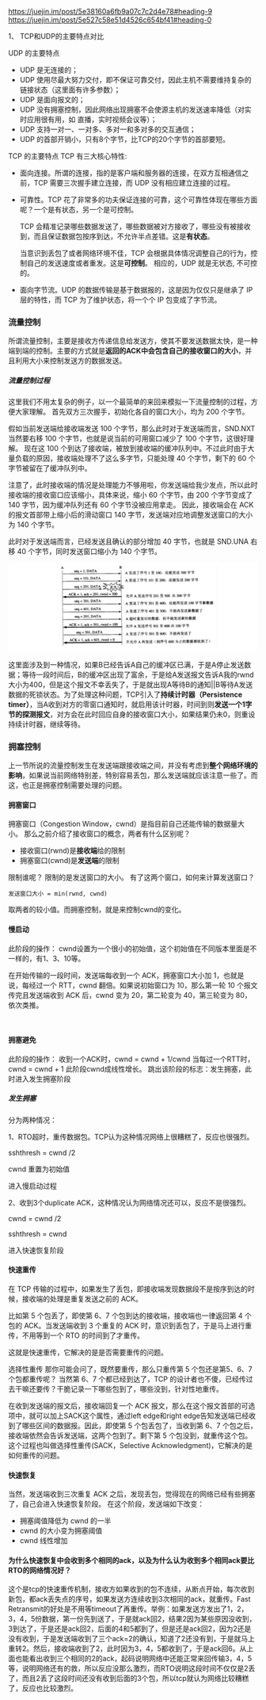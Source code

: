 <!--
 * @Author: your name
 * @Date: 2020-03-26 17:04:20
 * @LastEditTime: 2020-03-27 22:05:27
 * @LastEditors: Please set LastEditors
 * @Description: In User Settings Edit
 * @FilePath: /backend-series/网络/TCP.md
 -->
https://juejin.im/post/5e38160a6fb9a07c7c2d4e78#heading-9
https://juejin.im/post/5e527c58e51d4526c654bf41#heading-0

1、 TCP和UDP的主要特点对比

UDP 的主要特点

- UDP 是无连接的；
- UDP 使用尽最大努力交付，即不保证可靠交付，因此主机不需要维持复杂的链接状态（这里面有许多参数）；
- UDP 是面向报文的；
- UDP 没有拥塞控制，因此网络出现拥塞不会使源主机的发送速率降低（对实时应用很有用，如 直播，实时视频会议等）；
- UDP 支持一对一、一对多、多对一和多对多的交互通信；
- UDP 的首部开销小，只有8个字节，比TCP的20个字节的首部要短。

TCP 的主要特点
TCP 有三大核心特性:


- 面向连接。所谓的连接，指的是客户端和服务器的连接，在双方互相通信之前，TCP 需要三次握手建立连接，而 UDP 没有相应建立连接的过程。


- 可靠性。TCP 花了非常多的功夫保证连接的可靠，这个可靠性体现在哪些方面呢？一个是有状态，另一个是可控制。


  TCP 会精准记录哪些数据发送了，哪些数据被对方接收了，哪些没有被接收到，而且保证数据包按序到达，不允许半点差错。这是**有状态**。
  
  当意识到丢包了或者网络环境不佳，TCP 会根据具体情况调整自己的行为，控制自己的发送速度或者重发。这是**可控制**。
相应的，UDP 就是无状态, 不可控的。

- 面向字节流。UDP 的数据传输是基于数据报的，这是因为仅仅只是继承了 IP 层的特性，而 TCP 为了维护状态，将一个个 IP 包变成了字节流。


### 流量控制

所谓流量控制，主要是接收方传递信息给发送方，使其不要发送数据太快，是一种端到端的控制。主要的方式就是**返回的ACK中会包含自己的接收窗口的大小**，并且利用大小来控制发送方的数据发送。

##### 流量控制过程
这里我们不用太复杂的例子，以一个最简单的来回来模拟一下流量控制的过程，方便大家理解。
首先双方三次握手，初始化各自的窗口大小，均为 200 个字节。

假如当前发送端给接收端发送 100 个字节，那么此时对于发送端而言，SND.NXT 当然要右移 100 个字节，也就是说当前的可用窗口减少了 100 个字节，这很好理解。
现在这 100 个到达了接收端，被放到接收端的缓冲队列中。不过此时由于大量负载的原因，接收端处理不了这么多字节，只能处理 40 个字节，剩下的 60 个字节被留在了缓冲队列中。

注意了，此时接收端的情况是处理能力不够用啦，你发送端给我少发点，所以此时接收端的接收窗口应该缩小，具体来说，缩小 60 个字节，由 200 个字节变成了 140 字节，因为缓冲队列还有 60 个字节没被应用拿走。
因此，接收端会在 ACK 的报文首部带上缩小后的滑动窗口 140 字节，发送端对应地调整发送窗口的大小为 140 个字节。

此时对于发送端而言，已经发送且确认的部分增加 40 字节，也就是 SND.UNA 右移 40 个字节，同时发送窗口缩小为 140 个字节。

![](/网络/流量控制.png)

这里面涉及到一种情况，如果B已经告诉A自己的缓冲区已满，于是A停止发送数据；等待一段时间后，B的缓冲区出现了富余，于是给A发送报文告诉A我的rwnd大小为400，但是这个报文不幸丢失了，于是就出现A等待B的通知||B等待A发送数据的死锁状态。为了处理这种问题，TCP引入了**持续计时器（Persistence timer）**，当A收到对方的零窗口通知时，就启用该计时器，时间到则**发送一个1字节的探测报文**，对方会在此时回应自身的接收窗口大小，如果结果仍未0，则重设持续计时器，继续等待。

### 拥塞控制

上一节所说的流量控制发生在发送端跟接收端之间，并没有考虑到**整个网络环境的影响**，如果说当前网络特别差，特别容易丢包，那么发送端就应该注意一些了。而这，也正是拥塞控制需要处理的问题。

#### 拥塞窗口
拥塞窗口（Congestion Window，cwnd）是指目前自己还能传输的数据量大小。
那么之前介绍了接收窗口的概念，两者有什么区别呢？

- 接收窗口(rwnd)是**接收端**给的限制
- 拥塞窗口(cwnd)是**发送端**的限制

限制谁呢？
限制的是发送窗口的大小。
有了这两个窗口，如何来计算发送窗口？
```
发送窗口大小 = min(rwnd, cwnd)
```
取两者的较小值。而拥塞控制，就是来控制cwnd的变化。

#### 慢启动
此阶段的操作：
cwnd设置为一个很小的初始值，这个初始值在不同版本里面是不一样的，有1、3、10等。

在开始传输的一段时间，发送端每收到一个 ACK，拥塞窗口大小加 1，也就是说，每经过一个 RTT，cwnd 翻倍。如果说初始窗口为 10，那么第一轮 10 个报文传完且发送端收到 ACK 后，cwnd 变为 20，第二轮变为 40，第三轮变为 80，依次类推。

​
#### 拥塞避免
此阶段的操作：
收到一个ACK时，cwnd = cwnd + 1/cwnd
当每过一个RTT时，cwnd = cwnd + 1
​此阶段cwnd成线性增长。
跳出该阶段的标志：发生拥塞，此时进入发生拥塞阶段
 
##### 发生拥塞
分为两种情况：

1、RTO超时，重传数据包。TCP认为这种情况网络上很糟糕了，反应也很强烈。

sshthresh =  cwnd /2

cwnd 重置为初始值

进入慢启动过程

2、收到3个duplicate ACK，这种情况认为网络情况还可以，反应不是很强烈。

cwnd = cwnd /2

sshthresh = cwnd

进入快速恢复阶段

 
#### 快速重传
在 TCP 传输的过程中，如果发生了丢包，即接收端发现数据段不是按序到达的时候，接收端的处理是重复发送之前的 ACK。

比如第 5 个包丢了，即使第 6、7 个包到达的接收端，接收端也一律返回第 4 个包的 ACK。当发送端收到 3 个重复的 ACK 时，意识到丢包了，于是马上进行重传，不用等到一个 RTO 的时间到了才重传。

这就是快速重传，它解决的是是否需要重传的问题。

选择性重传
那你可能会问了，既然要重传，那么只重传第 5 个包还是第5、6、7 个包都重传呢？
当然第 6、7 个都已经到达了，TCP 的设计者也不傻，已经传过去干嘛还要传？干脆记录一下哪些包到了，哪些没到，针对性地重传。

在收到发送端的报文后，接收端回复一个 ACK 报文，那么在这个报文首部的可选项中，就可以加上SACK这个属性，通过left edge和right edge告知发送端已经收到了哪些区间的数据报。因此，即使第 5 个包丢包了，当收到第 6、7 个包之后，接收端依然会告诉发送端，这两个包到了。剩下第 5 个包没到，就重传这个包。这个过程也叫做选择性重传(SACK，Selective Acknowledgment)，它解决的是如何重传的问题。
#### 快速恢复
当然，发送端收到三次重复 ACK 之后，发现丢包，觉得现在的网络已经有些拥塞了，自己会进入快速恢复阶段。
在这个阶段，发送端如下改变：

- 拥塞阈值降低为 cwnd 的一半
- cwnd 的大小变为拥塞阈值
- cwnd 线性增加

#### 为什么快速恢复中会收到多个相同的ack，以及为什么认为收到多个相同ack要比RTO的网络情况好？

这个是tcp的快速重传机制，接收方如果收到的包不连续，从断点开始，每次收到新包，都ack丢失点的序号，如果发送方连续收到3次相同的ack，就重传。Fast Retransmit的好处是不用等timeout了再重传。举例：如果发送方发出了1，2，3，4，5份数据，第一份先到送了，于是就ack回2，结果2因为某些原因没收到，3到达了，于是还是ack回2，后面的4和5都到了，但是还是ack回2，因为2还是没有收到，于是发送端收到了三个ack=2的确认，知道了2还没有到，于是就马上重转2。然后，接收端收到了2，此时因为3，4，5都收到了，于是ack回6。从上面也能看出收到三个相同的2的ack，起码说明网络中还能正常来回传输3，4，5等，说明网络还有的救，所以反应没那么激烈，而RTO说明这段时间不仅仅是2丢了，而且2丢了这段时间还没有收到后面的3个包，所以tcp就认为网络比较糟糕了，反应也比较激烈。











